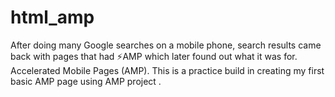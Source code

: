 # html_amp

After doing many Google searches on a mobile phone, search results came back with pages that had ⚡AMP which later found out what it was for. Accelerated Mobile Pages (AMP). This is a practice build in creating my first basic AMP page using AMP project .
